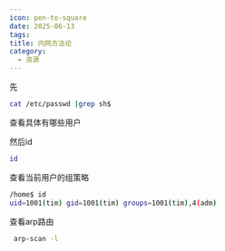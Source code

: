 ```yaml
---
icon: pen-to-square
date: 2025-06-13
tags: 
title: 内网方法论
category:
  - 资源
---
```

先
```bash
cat /etc/passwd |grep sh$
```
查看具体有哪些用户

然后id
```bash
id
```

查看当前用户的组策略
```bash
/home$ id
uid=1001(tim) gid=1001(tim) groups=1001(tim),4(adm)
```

查看arp路由
```bash
 arp-scan -l
```
